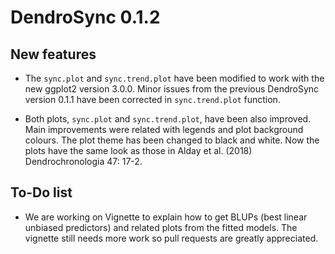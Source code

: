 # DendroSync 0.1.2
 
## New features

* The `sync.plot` and `sync.trend.plot` have been modified to work with the new ggplot2 version 3.0.0. Minor issues from the previous DendroSync version 0.1.1 have been corrected in `sync.trend.plot` function. 

* Both plots, `sync.plot` and `sync.trend.plot`, have been also improved. Main improvements were related with legends and plot background colours. The plot theme has been changed to black and white. Now the plots have the same look as those in Alday et al. (2018) Dendrochronologia 47: 17-2.

## To-Do list

* We are working on Vignette to explain how to get BLUPs (best linear unbiased predictors) and related plots from the fitted models. The vignette still needs more work so pull requests are greatly appreciated.

